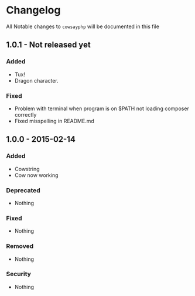 # Changelog

All Notable changes to `cowsayphp` will be documented in this file

## 1.0.1 - Not released yet

### Added
- Tux!
- Dragon character.

### Fixed
- Problem with terminal when program is on $PATH not loading composer correctly
- Fixed misspelling in README.md

## 1.0.0 - 2015-02-14

### Added
- Cowstring
- Cow now working

### Deprecated
- Nothing

### Fixed
- Nothing

### Removed
- Nothing

### Security
- Nothing
